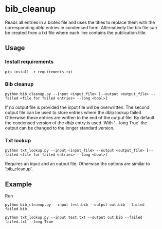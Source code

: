 # bib_cleanup

Reads all entries in a bibtex file and uses the titles to replace them with the corresponding _dblp_ entries in condensed form. 
Alternatively the bib file can be created from a txt file where each line contains the publication title.

## Usage
### Install requirements
```
pip install -r requirements.txt
```

### Bib cleanup
```
python bib_cleanup.py --input <input_file> [--output <output_file> --failed <file for failed entries> --long <bool>]
```
If no output file is provided the input file will be overwritten. 
The second output file can be used to store entries where the dblp lookup failed 
Otherwise these entries are written to the end of the output file.
By default the condensed version of the _dblp_ entry is used. 
With '--long True' the output can be changed to the longer standard version.  

### Txt lookup
```
python txt_lookup.py --input <input_file> --output <output_file> [--failed <file for failed entries> --long <bool>]
```
Requires an input and an output file. 
Otherwise the options are similar to 'bib_cleanup'.

## Example
Run
```
python bib_cleanup.py --input test.bib --output out.bib --failed failed.bib
```
```
python txt_lookup.py --input test.txt --output out.bib --failed failed.txt --long True
```



